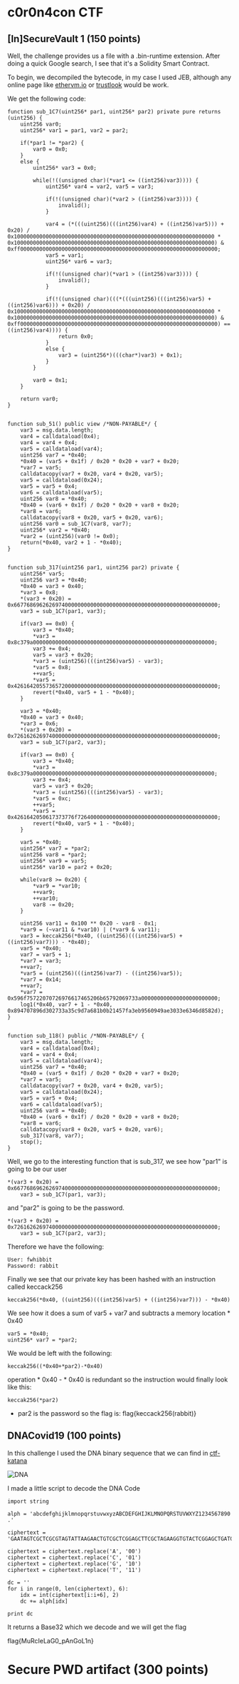 # c0r0n4con CTF

## [In]SecureVault 1 (150 points)

Well, the challenge provides us a file with a .bin-runtime extension. After doing a quick Google search, I see that it's a Solidity Smart Contract.

To begin, we decompiled the bytecode, in my case I used JEB, although any online page like [ethervm.io](https://ethervm.io/decompile) or [trustlook](https://www.trustlook.com/services/smart.html) would be work.

We get the following code:
```
function sub_1C7(uint256* par1, uint256* par2) private pure returns (uint256) {
    uint256 var0;
    uint256* var1 = par1, var2 = par2;

    if(*par1 != *par2) {
        var0 = 0x0;
    }
    else {
        uint256* var3 = 0x0;

        while(!((unsigned char)(*var1 <= ((int256)var3)))) {
            uint256* var4 = var2, var5 = var3;

            if(!((unsigned char)(*var2 > ((int256)var3)))) {
                invalid();
            }

            var4 = (*(((uint256)(((int256)var4) + ((int256)var5))) + 0x20) / 0x100000000000000000000000000000000000000000000000000000000000000 * 0x100000000000000000000000000000000000000000000000000000000000000) & 0xff00000000000000000000000000000000000000000000000000000000000000;
            var5 = var1;
            uint256* var6 = var3;

            if(!((unsigned char)(*var1 > ((int256)var3)))) {
                invalid();
            }

            if(!((unsigned char)(((*(((uint256)(((int256)var5) + ((int256)var6))) + 0x20) / 0x100000000000000000000000000000000000000000000000000000000000000 * 0x100000000000000000000000000000000000000000000000000000000000000) & 0xff00000000000000000000000000000000000000000000000000000000000000) == ((int256)var4)))) {
                return 0x0;
            }
            else {
                var3 = (uint256*)(((char*)var3) + 0x1);
            }
        }

        var0 = 0x1;
    }

    return var0;
}


function sub_51() public view /*NON-PAYABLE*/ {
    var3 = msg.data.length;
    var4 = calldataload(0x4);
    var4 = var4 + 0x4;
    var5 = calldataload(var4);
    uint256 var7 = *0x40;
    *0x40 = (var5 + 0x1f) / 0x20 * 0x20 + var7 + 0x20;
    *var7 = var5;
    calldatacopy(var7 + 0x20, var4 + 0x20, var5);
    var5 = calldataload(0x24);
    var5 = var5 + 0x4;
    var6 = calldataload(var5);
    uint256 var8 = *0x40;
    *0x40 = (var6 + 0x1f) / 0x20 * 0x20 + var8 + 0x20;
    *var8 = var6;
    calldatacopy(var8 + 0x20, var5 + 0x20, var6);
    uint256 var0 = sub_1C7(var8, var7);
    uint256* var2 = *0x40;
    *var2 = (uint256)(var0 != 0x0);
    return(*0x40, var2 + 1 - *0x40);
}


function sub_317(uint256 par1, uint256 par2) private {
    uint256* var5;
    uint256 var3 = *0x40;
    *0x40 = var3 + 0x40;
    *var3 = 0x8;
    *(var3 + 0x20) = 0x6677686962626974000000000000000000000000000000000000000000000000;
    var3 = sub_1C7(par1, var3);

    if(var3 == 0x0) {
        var3 = *0x40;
        *var3 = 0x8c379a000000000000000000000000000000000000000000000000000000000;
        var3 += 0x4;
        var5 = var3 + 0x20;
        *var3 = (uint256)(((int256)var5) - var3);
        *var5 = 0x8;
        ++var5;
        *var5 = 0x4261642055736572000000000000000000000000000000000000000000000000;
        revert(*0x40, var5 + 1 - *0x40);
    }

    var3 = *0x40;
    *0x40 = var3 + 0x40;
    *var3 = 0x6;
    *(var3 + 0x20) = 0x7261626269740000000000000000000000000000000000000000000000000000;
    var3 = sub_1C7(par2, var3);

    if(var3 == 0x0) {
        var3 = *0x40;
        *var3 = 0x8c379a000000000000000000000000000000000000000000000000000000000;
        var3 += 0x4;
        var5 = var3 + 0x20;
        *var3 = (uint256)(((int256)var5) - var3);
        *var5 = 0xc;
        ++var5;
        *var5 = 0x4261642050617373776f72640000000000000000000000000000000000000000;
        revert(*0x40, var5 + 1 - *0x40);
    }

    var5 = *0x40;
    uint256* var7 = *par2;
    uint256 var8 = *par2;
    uint256* var9 = var5;
    uint256* var10 = par2 + 0x20;

    while(var8 >= 0x20) {
        *var9 = *var10;
        ++var9;
        ++var10;
        var8 -= 0x20;
    }

    uint256 var11 = 0x100 ** 0x20 - var8 - 0x1;
    *var9 = (~var11 & *var10) | (*var9 & var11);
    var3 = keccak256(*0x40, ((uint256)(((int256)var5) + ((int256)var7))) - *0x40);
    var5 = *0x40;
    var7 = var5 + 1;
    *var7 = var3;
    ++var7;
    *var5 = (uint256)(((int256)var7) - ((int256)var5));
    *var7 = 0x14;
    ++var7;
    *var7 = 0x596f75722070726976617465206b65792069733a000000000000000000000000;
    log1(*0x40, var7 + 1 - *0x40, 0x894707896d302733a35c9d7a681b0b21457fa3eb9560949ae3033e6346d8582d);
}


function sub_118() public /*NON-PAYABLE*/ {
    var3 = msg.data.length;
    var4 = calldataload(0x4);
    var4 = var4 + 0x4;
    var5 = calldataload(var4);
    uint256 var7 = *0x40;
    *0x40 = (var5 + 0x1f) / 0x20 * 0x20 + var7 + 0x20;
    *var7 = var5;
    calldatacopy(var7 + 0x20, var4 + 0x20, var5);
    var5 = calldataload(0x24);
    var5 = var5 + 0x4;
    var6 = calldataload(var5);
    uint256 var8 = *0x40;
    *0x40 = (var6 + 0x1f) / 0x20 * 0x20 + var8 + 0x20;
    *var8 = var6;
    calldatacopy(var8 + 0x20, var5 + 0x20, var6);
    sub_317(var8, var7);
    stop();
}
```

Well, we go to the interesting function that is sub_317, we see how "par1" is going to be our user
```
*(var3 + 0x20) = 0x6677686962626974000000000000000000000000000000000000000000000000;
    var3 = sub_1C7(par1, var3);
```
and "par2" is going to be the password.
```
*(var3 + 0x20) = 0x7261626269740000000000000000000000000000000000000000000000000000;
    var3 = sub_1C7(par2, var3);
```
Therefore we have the following:
```
User: fwhibbit
Password: rabbit
```
Finally we see that our private key has been hashed with an instruction called keccack256
```
keccak256(*0x40, ((uint256)(((int256)var5) + ((int256)var7))) - *0x40)
```
We see how it does a sum of var5 + var7 and subtracts a memory location * 0x40
```
var5 = *0x40;
uint256* var7 = *par2;
```
We would be left with the following:
```
keccak256((*0x40+*par2)-*0x40)
```
operation * 0x40 - * 0x40 is redundant so the instruction would finally look like this:
```
keccak256(*par2)
```
* par2 is the password so the flag is: flag{keccack256(rabbit)}

## DNACovid19 (100 points)


In this challenge I used the DNA binary sequence that we can find in [ctf-katana](https://github.com/JohnHammond/ctf-katana)

![DNA](https://github.com/m3t4f0r4/CTF-writeups/blob/master/c0r0n4con%20CTF/DNACovid19/coding.jpg)

I made a little script to decode the DNA Code
```
import string

alph = 'abcdefghijklmnopqrstuvwxyzABCDEFGHIJKLMNOPQRSTUVWXYZ1234567890 .'

ciphertext = 'GAATAGTCGCTCGCGTAGTATTAAGAACTGTCGCTCGGAGCTTCGCTAGAAGGTGTACTCGGAGCTGATGTTGAAGAGTCGCTCGAAGCTCGTTATGAATAGTCCGTCGAGTAGTATTAAGAACTGTCCCTCGGAGCGTATGGGGAAGTTGTCCTCGGAGCGCGTGTGGAACTGTCGGAAGCAGCTCGTTACGAATATGTCCTCGAGTAGTATGTCGAACTGTCGGAAGCAGCTTCGCTG'

ciphertext = ciphertext.replace('A', '00')
ciphertext = ciphertext.replace('C', '01')
ciphertext = ciphertext.replace('G', '10')
ciphertext = ciphertext.replace('T', '11')

dc = ''
for i in range(0, len(ciphertext), 6):
    idx = int(ciphertext[i:i+6], 2)
    dc += alph[idx]

print dc
```

It returns a Base32 which we decode and we will get the flag

flag{MuRcIeLaG0_pAnGoL1n}

# Secure PWD artifact (300 points)
